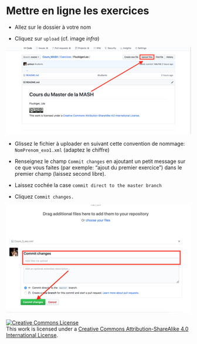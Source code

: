 # Mettre en ligne les exercices

* Allez sur le dossier à votre nom

* Cliquez sur ```upload``` (cf. image _infra_)

![GitHub](img/Git_1.png)

* Glissez le fichier à uploader en suivant cette convention de nommage: ```NomPrenom_exo1.xml``` (adaptez le chiffre)

* Renseignez le champ ```Commit changes``` en ajoutant un petit message sur ce que vous faites (par exemple: “ajout du premier exercice”) dans le premier champ (laissez second libre).

* Laissez cochée la case ```commit direct to the master branch```

* Cliquez ```Commit changes.```

![GitHub](img/Git_2.png)



<a rel="license" href="http://creativecommons.org/licenses/by-sa/4.0/"><img alt="Creative Commons License" style="border-width:0" src="https://i.creativecommons.org/l/by-sa/4.0/88x31.png" /></a><br />This work is licensed under a <a rel="license" href="http://creativecommons.org/licenses/by-sa/4.0/">Creative Commons Attribution-ShareAlike 4.0 International License</a>.


